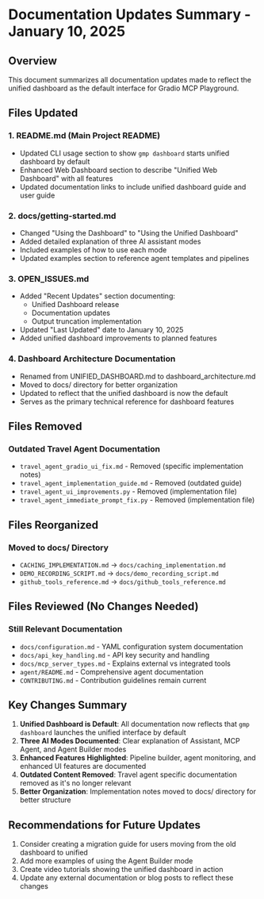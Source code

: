 # Documentation Updates Summary - January 10, 2025

## Overview

This document summarizes all documentation updates made to reflect the unified dashboard as the default interface for Gradio MCP Playground.

## Files Updated

### 1. **README.md** (Main Project README)
- Updated CLI usage section to show `gmp dashboard` starts unified dashboard by default
- Enhanced Web Dashboard section to describe "Unified Web Dashboard" with all features
- Updated documentation links to include unified dashboard guide and user guide

### 2. **docs/getting-started.md**
- Changed "Using the Dashboard" to "Using the Unified Dashboard"
- Added detailed explanation of three AI assistant modes
- Included examples of how to use each mode
- Updated examples section to reference agent templates and pipelines

### 3. **OPEN_ISSUES.md**
- Added "Recent Updates" section documenting:
  - Unified Dashboard release
  - Documentation updates
  - Output truncation implementation
- Updated "Last Updated" date to January 10, 2025
- Added unified dashboard improvements to planned features

### 4. **Dashboard Architecture Documentation**
- Renamed from UNIFIED_DASHBOARD.md to dashboard_architecture.md
- Moved to docs/ directory for better organization
- Updated to reflect that the unified dashboard is now the default
- Serves as the primary technical reference for dashboard features

## Files Removed

### Outdated Travel Agent Documentation
- `travel_agent_gradio_ui_fix.md` - Removed (specific implementation notes)
- `travel_agent_implementation_guide.md` - Removed (outdated guide)
- `travel_agent_ui_improvements.py` - Removed (implementation file)
- `travel_agent_immediate_prompt_fix.py` - Removed (implementation file)

## Files Reorganized

### Moved to docs/ Directory
- `CACHING_IMPLEMENTATION.md` → `docs/caching_implementation.md`
- `DEMO_RECORDING_SCRIPT.md` → `docs/demo_recording_script.md`
- `github_tools_reference.md` → `docs/github_tools_reference.md`

## Files Reviewed (No Changes Needed)

### Still Relevant Documentation
- `docs/configuration.md` - YAML configuration system documentation
- `docs/api_key_handling.md` - API key security and handling
- `docs/mcp_server_types.md` - Explains external vs integrated tools
- `agent/README.md` - Comprehensive agent documentation
- `CONTRIBUTING.md` - Contribution guidelines remain current

## Key Changes Summary

1. **Unified Dashboard is Default**: All documentation now reflects that `gmp dashboard` launches the unified interface by default
2. **Three AI Modes Documented**: Clear explanation of Assistant, MCP Agent, and Agent Builder modes
3. **Enhanced Features Highlighted**: Pipeline builder, agent monitoring, and enhanced UI features are documented
4. **Outdated Content Removed**: Travel agent specific documentation removed as it's no longer relevant
5. **Better Organization**: Implementation notes moved to docs/ directory for better structure

## Recommendations for Future Updates

1. Consider creating a migration guide for users moving from the old dashboard to unified
2. Add more examples of using the Agent Builder mode
3. Create video tutorials showing the unified dashboard in action
4. Update any external documentation or blog posts to reflect these changes